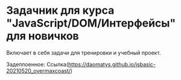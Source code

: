 # Задачник для курса "JavaScript/DOM/Интерфейсы" для новичков

Включает в себя задачи для тренировки и учебный проект.

Задеплоенное: Ссылка(https://daomatys.github.io/jsbasic-20210520_overmaxcoast/)


